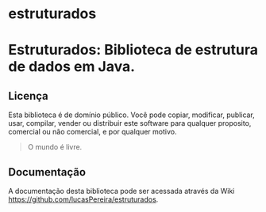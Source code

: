 estruturados
============

# Estruturados: Biblioteca de estrutura de dados em Java.

## Licença
Esta biblioteca é de domínio público. Você pode copiar, modificar, publicar, usar, compilar, vender ou distribuir este software para qualquer proposito, comercial ou não comercial, e por qualquer motivo.
> O mundo é livre.

## Documentação
A documentação desta biblioteca pode ser acessada através da Wiki https://github.com/lucasPereira/estruturados.
